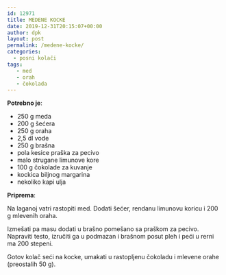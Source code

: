 ```yaml
---
id: 12971
title: MEDENE KOCKE
date: 2019-12-31T20:15:07+00:00
author: dpk
layout: post
permalink: /medene-kocke/
categories:
  - posni kolači
tags:
   - med
   - orah
   - čokolada
---
```

**Potrebno je**:
 
* 250 g meda
* 200 g šećera
* 250 g oraha 
* 2,5 dl vode
* 250 g brašna
* pola kesice praška za pecivo 
* malo strugane limunove kore
* 100 g čokolade za kuvanje
* kockica biljnog margarina
* nekoliko kapi ulja

**Priprema**:

Na laganoj vatri rastopiti med. Dodati šećer, rendanu limunovu koricu i 200 g mlevenih oraha. 

Izmešati pa masu dodati u brašno pomešano sa praškom za pecivo. Napraviti testo, izručiti ga u podmazan i brašnom posut pleh i peći u rerni ma 200 stepeni.

Gotov kolač seći na kocke, umakati u rastopljenu čokoladu i mlevene orahe (preostalih 50 g).